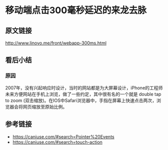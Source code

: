 # 移动端点击300毫秒延迟的来龙去脉
## 原文链接
http://www.linovo.me/front/webapp-300ms.html

## 看后小结
### 原因
2007年，没有兴起响应时设计，当时的网站都是为大屏幕设计，iPhone的工程师未来方便网站在手机上浏览，做了一些约定，其中很有名的一个就是 double tap to zoom (双击缩放)。在IOS中Safari浏览器中，手指在屏幕上快速点击两次，浏览器会将网页缩放至原始比例。

## 参考链接
- https://caniuse.com/#search=Pointer%20Events
- https://caniuse.com/#search=touch-action